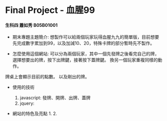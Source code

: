 # Final Project - 血腥99
#### 生科四 蕭如秀 B05B01001

* 期末專題主題簡介:
想製作可以給兩個玩家玩得血腥九九的簡單版，目前想要先完成數字累加到99，以及加減10、20，特殊卡牌的部分暫時先不製作。

* 怎麼使用這個網站:
可以分為兩個玩家，其中一個先發牌之後看完自己的牌，選擇想要出的牌，按下出牌鍵，接著按下蓋牌鍵。
換另一個玩家重複同樣的動作。

牌桌上會顯示目前的點數。
以及剛出的牌。

* 使用的技術
	1. javascript: 發牌、開牌、出牌、蓋牌
	2. jquery: 
	
* 網站的特色及亮點
	1. 
	2. 
